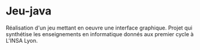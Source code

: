 # Jeu-java
Réalisation d'un jeu mettant en oeuvre une interface graphique. Projet qui synthétise les enseignements en informatique donnés aux premier cycle à L'INSA Lyon.
